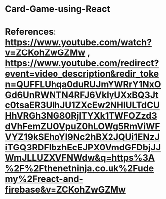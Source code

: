 # Card-Game-using-React
# References: https://www.youtube.com/watch?v=ZCKohZwGZMw , https://www.youtube.com/redirect?event=video_description&redir_token=QUFFLUhqa0duRUJmYWRrY1NxOGd6UnRWNTN4RFJ6VklyUXxBQ3Jtc0tsaER3UlhJU1ZXcEw2NHlULTdCUHhVRGh3NG80RjlTYXk1TWFOZzd3dVhFemZUOVpuZ0hLOWg5RmViWFVYZ19kSEhoYl9Nc2hBX2JQUi1ENzJiTGQ3RDFlbzhEcEJPX0VmdGFDbjJJWmJLLUZXVFNWdw&q=https%3A%2F%2Fthenetninja.co.uk%2Fudemy%2Freact-and-firebase&v=ZCKohZwGZMw
